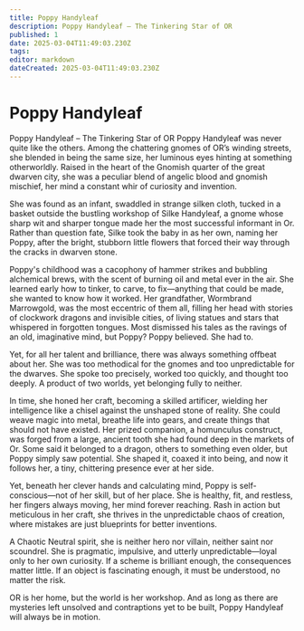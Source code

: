 ```yaml
---
title: Poppy Handyleaf
description: Poppy Handyleaf – The Tinkering Star of OR
published: 1
date: 2025-03-04T11:49:03.230Z
tags: 
editor: markdown
dateCreated: 2025-03-04T11:49:03.230Z
---
```


# Poppy Handyleaf
Poppy Handyleaf – The Tinkering Star of OR
Poppy Handyleaf was never quite like the others. Among the chattering gnomes of OR’s winding streets, she blended in being the same size, her luminous eyes hinting at something otherworldly. Raised in the heart of the Gnomish quarter of the great dwarven city, she was a peculiar blend of angelic blood and gnomish mischief, her mind a constant whir of curiosity and invention.

She was found as an infant, swaddled in strange silken cloth, tucked in a basket outside the bustling workshop of Silke Handyleaf, a gnome whose sharp wit and sharper tongue made her the most successful informant in Or. Rather than question fate, Silke took the baby in as her own, naming her Poppy, after the bright, stubborn little flowers that forced their way through the cracks in dwarven stone.

Poppy's childhood was a cacophony of hammer strikes and bubbling alchemical brews, with the scent of burning oil and metal ever in the air. She learned early how to tinker, to carve, to fix—anything that could be made, she wanted to know how it worked. Her grandfather, Wormbrand Marrowgold, was the most eccentric of them all, filling her head with stories of clockwork dragons and invisible cities, of living statues and stars that whispered in forgotten tongues. Most dismissed his tales as the ravings of an old, imaginative mind, but Poppy? Poppy believed. She had to.

Yet, for all her talent and brilliance, there was always something offbeat about her. She was too methodical for the gnomes and too unpredictable for the dwarves. She spoke too precisely, worked too quickly, and thought too deeply. A product of two worlds, yet belonging fully to neither.

In time, she honed her craft, becoming a skilled artificer, wielding her intelligence like a chisel against the unshaped stone of reality. She could weave magic into metal, breathe life into gears, and create things that should not have existed. Her prized companion, a homunculus construct, was forged from a large, ancient tooth she had found deep in the markets of Or. Some said it belonged to a dragon, others to something even older, but Poppy simply saw potential. She shaped it, coaxed it into being, and now it follows her, a tiny, chittering presence ever at her side.

Yet, beneath her clever hands and calculating mind, Poppy is self-conscious—not of her skill, but of her place. She is healthy, fit, and restless, her fingers always moving, her mind forever reaching. Rash in action but meticulous in her craft, she thrives in the unpredictable chaos of creation, where mistakes are just blueprints for better inventions.

A Chaotic Neutral spirit, she is neither hero nor villain, neither saint nor scoundrel. She is pragmatic, impulsive, and utterly unpredictable—loyal only to her own curiosity. If a scheme is brilliant enough, the consequences matter little. If an object is fascinating enough, it must be understood, no matter the risk.

OR is her home, but the world is her workshop. And as long as there are mysteries left unsolved and contraptions yet to be built, Poppy Handyleaf will always be in motion.